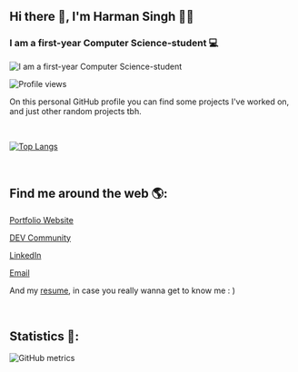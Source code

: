 ## Hi there 👋, I'm Harman Singh 🙋‍♂️
### I am a first-year Computer Science-student 💻
![I am a first-year Computer Science-student](https://raw.githubusercontent.com/sagar-viradiya/sagar-viradiya/master/resources/banner.png)

![Profile views](https://gpvc.arturio.dev/Harmxn02) 

On this personal GitHub profile you can find some projects I've worked on, and just other random projects tbh.

&nbsp;

[![Top Langs](https://github-readme-stats.vercel.app/api/top-langs/?username=Harmxn02)](https://github.com/anuraghazra/github-readme-stats)

&nbsp;

## Find me around the web 🌎:


[Portfolio Website](https://harmxn02.github.io)

[DEV Community](https://dev.to/harmxn)

[LinkedIn](https://www.linkedin.com/in/harmanpnahal/)

[Email](mailto:harman.pnahal@gmail.com)

And my [resume](https://resume.io/r/SU1DQos8n), in case you really wanna get to know me  : )


&nbsp;


## Statistics 📝:
![GitHub metrics](https://metrics.lecoq.io/Harmxn02)  


<!-- 
https://dev.to/github/10-standout-github-profile-readmes-h2o -->

<!-- https://arturssmirnovs.github.io/github-profile-readme-generator/ -->

<!-- https://dev.to/github/10-standout-github-profile-readmes-h2o -->